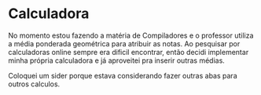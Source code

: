 # Calculadora

No momento estou fazendo a matéria de Compiladores e o professor utiliza a média ponderada geométrica para atribuir as notas. Ao pesquisar por calculadoras online sempre era dificil encontrar, então decidi implementar minha própria calculadora e já aproveitei pra inserir outras médias.


Coloquei um sider porque estava considerando fazer outras abas para outros calculos.
